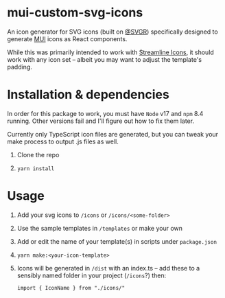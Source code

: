 # mui-custom-svg-icons
An icon generator for SVG icons (built on [@SVGR](https://react-svgr.com)) specifically designed to generate [MUI](https://mui.com) icons as React components.

While this was primarily intended to work with [Streamline Icons](https://streamlinehq.com), it should work with any icon set – albeit you may want to adjust the template's padding.

# Installation & dependencies
In order for this package to work, you must have `Node` v17 and `npm` 8.4 running. Other versions fail and I'll figure out how to fix them later.

Currently only TypeScript icon files are generated, but you can tweak your make process to output .js files as well.

1. Clone the repo

2. `yarn install`

# Usage
1. Add your svg icons to `/icons` or `/icons/<some-folder>`

2. Use the sample templates in `/templates` or make your own

3. Add or edit the name of your template(s) in scripts under `package.json`

4. `yarn make:<your-icon-template>`

5. Icons will be generated in `/dist` with an index.ts – add these to a sensibly named folder in your project (`/icons`?) then:
   ```
   import { IconName } from "./icons/"
   ```
